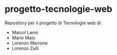 # progetto-tecnologie-web
Repository per il progetto di Tecnologie web di:
* Maicol Lanni
* Mario Maio
* Lorenzo Marrone
* Lorenzo Zulli
